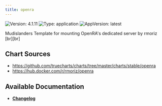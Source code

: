 ```yaml
---
title: openra
---
```


![Version: 4.1.11](https://img.shields.io/badge/Version-4.1.11-informational?style=flat-square) ![Type: application](https://img.shields.io/badge/Type-application-informational?style=flat-square) ![AppVersion: latest](https://img.shields.io/badge/AppVersion-latest-informational?style=flat-square)

Mudislanders Template for mounting OpenRA's dedicated server by rmoriz [br][br]

## Chart Sources

- https://github.com/truecharts/charts/tree/master/charts/stable/openra
- https://hub.docker.com/r/rmoriz/openra

## Available Documentation

- [**Changelog**](./CHANGELOG.md)
